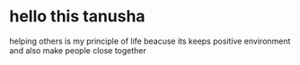 # hello this tanusha
helping others is my principle of life beacuse its keeps positive environment and also make people close together
